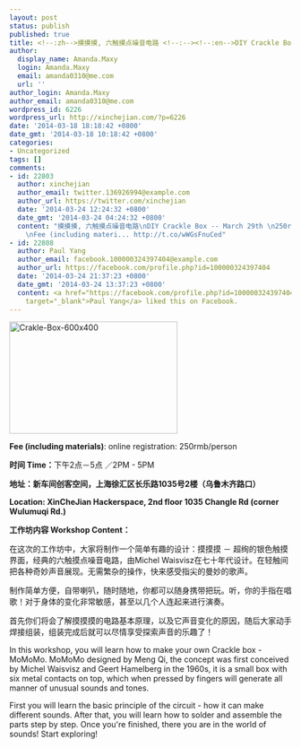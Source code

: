 ```yaml
---
layout: post
status: publish
published: true
title: <!--:zh-->摸摸摸, 六触摸点噪音电路 <!--:--><!--:en-->DIY Crackle Box -- March 29th<!--:-->
author:
  display_name: Amanda.Maxy
  login: Amanda.Maxy
  email: amanda0310@me.com
  url: ''
author_login: Amanda.Maxy
author_email: amanda0310@me.com
wordpress_id: 6226
wordpress_url: http://xinchejian.com/?p=6226
date: '2014-03-18 18:18:42 +0800'
date_gmt: '2014-03-18 10:18:42 +0800'
categories:
- Uncategorized
tags: []
comments:
- id: 22803
  author: xinchejian
  author_email: twitter.136926994@example.com
  author_url: https://twitter.com/xinchejian
  date: '2014-03-24 12:24:32 +0800'
  date_gmt: '2014-03-24 04:24:32 +0800'
  content: "摸摸摸, 六触摸点噪音电路\nDIY Crackle Box -- March 29th \n250rmb/person \n下午2点－5点\n
    \nFee (including materi... http://t.co/wWGsFnuCed"
- id: 22808
  author: Paul Yang
  author_email: facebook.100000324397404@example.com
  author_url: https://facebook.com/profile.php?id=100000324397404
  date: '2014-03-24 21:37:23 +0800'
  date_gmt: '2014-03-24 13:37:23 +0800'
  content: <a href="https://facebook.com/profile.php?id=100000324397404"
    target="_blank">Paul Yang</a> liked this on Facebook.
---
```

<p><!--:en--><a href="http://xinchejian.com/wp-content/uploads/2014/03/Crakle-Box-600x400.jpg"><img class="alignnone size-medium wp-image-6227" alt="Crakle-Box-600x400" src="http://xinchejian.com/wp-content/uploads/2014/03/Crakle-Box-600x400-300x200.jpg" width="300" height="200" /></a></p>
<p><strong>Fee (including materials)</strong>: online registration: 250rmb/person</p>
<p><strong>时间 Time：</strong>下午2点－5点 ／2PM - 5PM</p>
<p><strong>地址：新车间创客空间，上海徐汇区长乐路1035号2楼（乌鲁木齐路口）</strong></p>
<p><strong>Location: XinCheJian Hackerspace, 2nd floor 1035 Changle Rd (corner Wulumuqi Rd.)</strong></p>
<p><strong>工作坊内容 Workshop Content：</strong></p>
<p>在这次的工作坊中，大家将制作一个简单有趣的设计：摸摸摸 － 超绚的银色触摸界面，经典的六触摸点噪音电路，由Michel Waisvisz在七十年代设计。在轻触间把各种奇妙声音展现。无需繁杂的操作，快来感受指尖的曼妙的歌声。</p>
<p>制作简单方便，自带喇叭，随时随地，你都可以随身携带把玩。听，你的手指在唱歌！对于身体的变化非常敏感，甚至以几个人连起来进行演奏。</p>
<p>首先你们将会了解摸摸摸的电路基本原理，以及它声音变化的原因，随后大家动手焊接组装，组装完成后就可以尽情享受探索声音的乐趣了！</p>
<p>In this workshop, you will learn how to make your own Crackle box - MoMoMo. MoMoMo designed by Meng Qi, the concept was first conceived by Michel Waisvisz and Geert Hamelberg in the 1960s, it is a small box with six metal contacts on top, which when pressed by fingers will generate all manner of unusual sounds and tones.</p>
<p>First you will learn the basic principle of the circuit - how it can make different sounds. After that, you will learn how to solder and assemble the parts step by step. Once you're finished, there you are in the world of sounds! Start exploring!<!--:--></p>
